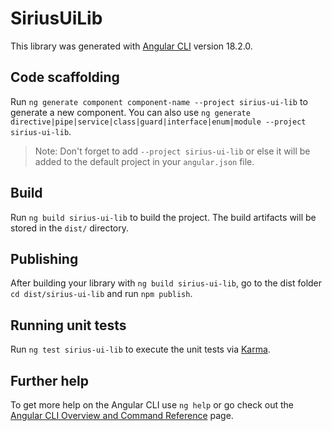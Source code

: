 # SiriusUiLib

This library was generated with [Angular CLI](https://github.com/angular/angular-cli) version 18.2.0.

## Code scaffolding

Run `ng generate component component-name --project sirius-ui-lib` to generate a new component. You can also use `ng generate directive|pipe|service|class|guard|interface|enum|module --project sirius-ui-lib`.
> Note: Don't forget to add `--project sirius-ui-lib` or else it will be added to the default project in your `angular.json` file. 

## Build

Run `ng build sirius-ui-lib` to build the project. The build artifacts will be stored in the `dist/` directory.

## Publishing

After building your library with `ng build sirius-ui-lib`, go to the dist folder `cd dist/sirius-ui-lib` and run `npm publish`.

## Running unit tests

Run `ng test sirius-ui-lib` to execute the unit tests via [Karma](https://karma-runner.github.io).

## Further help

To get more help on the Angular CLI use `ng help` or go check out the [Angular CLI Overview and Command Reference](https://angular.dev/tools/cli) page.